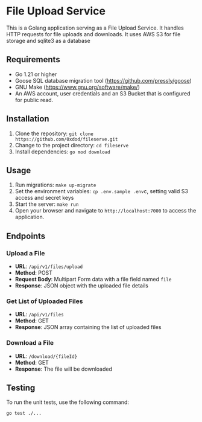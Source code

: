 # File Upload Service

This is a Golang application serving as a File Upload Service. It handles HTTP requests for file uploads and downloads. It uses AWS S3 for file storage and sqlite3 as a database 

## Requirements

- Go 1.21 or higher
- Goose SQL database migration tool (https://github.com/pressly/goose)
- GNU Make (https://www.gnu.org/software/make/) 
- An AWS account, user credentials and an S3 Bucket that is configured for public read.

## Installation

1. Clone the repository: `git clone https://github.com/0xdod/fileserve.git`
2. Change to the project directory: `cd fileserve`
3. Install dependencies: `go mod download`

## Usage

1. Run migrations: `make up-migrate`
2. Set the environment variables: `cp .env.sample .env`c, setting valid S3 access and secret keys
3. Start the server: `make run`
4. Open your browser and navigate to `http://localhost:7000` to access the application.

## Endpoints

### Upload a File

- **URL**: `/api/v1/files/upload`
- **Method**: POST
- **Request Body**: Multipart Form data with a file field named `file`
- **Response**: JSON object with the uploaded file details

### Get List of Uploaded Files

- **URL**: `/api/v1/files`
- **Method**: GET
- **Response**: JSON array containing the list of uploaded files

### Download a File

- **URL**: `/download/{fileId}`
- **Method**: GET
- **Response**: The file will be downloaded

## Testing

To run the unit tests, use the following command:
```
go test ./...
```
